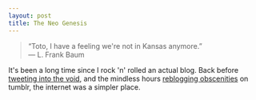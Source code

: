 ```yaml
---
layout: post
title: The Neo Genesis
---
```


> “Toto, I have a feeling we're not in Kansas anymore.”  
> ― L. Frank Baum

It's been a long time since I rock 'n' rolled an actual blog. Back before [tweeting into the void](https:twitter.com/phocks), and the mindless hours [reblogging obscenities](http://phocks.tumblr.com) on tumblr, the internet was a simpler place. 